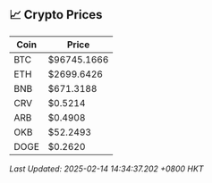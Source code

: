## 📈 Crypto Prices

| Coin | Price |
| ---- | ----- |
| BTC | $96745.1666 |
| ETH | $2699.6426 |
| BNB | $671.3188 |
| CRV | $0.5214 |
| ARB | $0.4908 |
| OKB | $52.2493 |
| DOGE | $0.2620 |

_Last Updated: 2025-02-14 14:34:37.202 +0800 HKT_